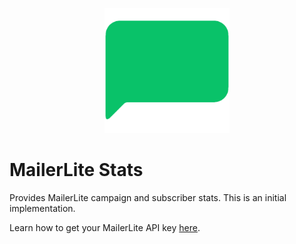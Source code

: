 <p align="center">
    <img src="./assets/icon.png" width="200" height="200" />
</p>

# MailerLite Stats

Provides MailerLite campaign and subscriber stats. This is an initial implementation.

Learn how to get your MailerLite API key [here](https://developers.mailerlite.com/docs/#authentication).
